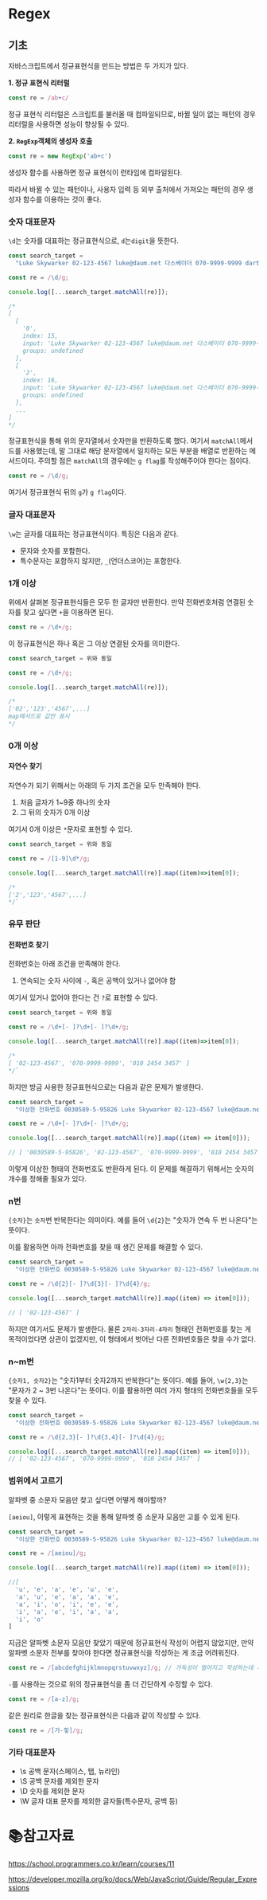 # Regex

## 기초

자바스크립트에서 정규표현식을 만드는 방법은 두 가지가 있다.

**1. 정규 표현식 리터럴**

```js
const re = /ab+c/
```

정규 표현식 리터럴은 스크립트를 불러올 때 컴파일되므로, 바뀔 일이 없는 패턴의 경우 리터럴을 사용하면 성능이 향상될 수 있다.

**2. `RegExp`객체의 생성자 호출**

```js
const re = new RegExp('ab+c')
```

생성자 함수를 사용하면 정규 표현식이 런타임에 컴파일된다.

따라서 바뀔 수 있는 패턴이나, 사용자 입력 등 외부 출처에서 가져오는 패턴의 경우 생성자 함수를 이용하는 것이 좋다.

### 숫자 대표문자

`\d`는 숫자를 대표하는 정규표현식으로, `d`는`digit`을 뜻한다. 

```js
const search_target =
  "Luke Skywarker 02-123-4567 luke@daum.net 다스베이더 070-9999-9999 darth_vader@gmail.com princess leia 010 2454 3457 leia@gmail.com";

const re = /\d/g;

console.log([...search_target.matchAll(re)]);

/* 
[
  [
    '0',
    index: 15,
    input: 'Luke Skywarker 02-123-4567 luke@daum.net 다스베이더 070-9999-9999 darth_vader@gmail.com princess leia 010 2454 3457 leia@gmail.com',
    groups: undefined
  ],
  [
    '2',
    index: 16,
    input: 'Luke Skywarker 02-123-4567 luke@daum.net 다스베이더 070-9999-9999 darth_vader@gmail.com princess leia 010 2454 3457 leia@gmail.com',
    groups: undefined
  ],
  ...
]
*/
```

정규표현식을 통해 위의 문자열에서 숫자만을 반환하도록 했다. 여기서 `matchAll`메서드를 사용했는데, 말 그대로 해당 문자열에서 일치하는 모든 부분을 배열로 반환하는 메서드이다. 주의할 점은 `matchAll`의 경우에는 `g flag`를 작성해주어야 한다는 점이다.

```js
const re = /\d/g;
```

여기서 정규표현식 뒤의 `g`가 `g flag`이다.

### 글자 대표문자

`\w`는 글자를 대표하는 정규표현식이다. 특징은 다음과 같다.

- 문자와 숫자를 포함한다.
- 특수문자는 포함하지 않지만, `_`(언더스코어)는 포함한다.

### 1개 이상

위에서 살펴본 정규표현식들은 모두 한 글자만 반환한다. 만약 전화번호처럼 연결된 숫자를 찾고 싶다면 `+`을 이용하면 된다.

```js
const re = /\d+/g;
```

이 정규표현식은 하나 혹은 그 이상 연결된 숫자를 의미한다. 

```js
const search_target = 위와 동일

const re = /\d+/g;

console.log([...search_target.matchAll(re)]);

/*
['02','123','4567',...]
map메서드로 값만 표시
*/
```

### 0개 이상

#### 자연수 찾기

자연수가 되기 위해서는 아래의 두 가지 조건을 모두 만족해야 한다.

1. 처음 글자가 1~9중 하나의 숫자
2. 그 뒤의 숫자가 0개 이상

여기서 0개 이상은 `*`문자로 표현할 수 있다.

````js
const search_target = 위와 동일

const re = /[1-9]\d*/g;

console.log([...search_target.matchAll(re)].map((item)=>item[0]);

/*
['2','123','4567',...]
*/`
````

### 유무 판단

#### 전화번호 찾기

전화번호는 아래 조건을 만족해야 한다.

1. 연속되는 숫자 사이에 `-`, 혹은 공백이 있거나 없어야 함

여기서 있거나 없어야 한다는 건 `?`로 표현할 수 있다.

```js
const search_target = 위와 동일

const re = /\d+[- ]?\d+[- ]?\d+/g;

console.log([...search_target.matchAll(re)].map((item)=>item[0]);

/*
[ '02-123-4567', '070-9999-9999', '010 2454 3457' ]
*/`
```

하지만 방금 사용한 정규표현식으로는 다음과 같은 문제가 발생한다.

````js
const search_target =
  "이상한 전화번호 0030589-5-95826 Luke Skywarker 02-123-4567 luke@daum.net 다스베이더 070-9999-9999 darth_vader@gmail.com princess leia 010 2454 3457 leia@gmail.com";

const re = /\d+[- ]?\d+[- ]?\d+/g;

console.log([...search_target.matchAll(re)].map((item) => item[0]));

// [ '0030589-5-95826', '02-123-4567', '070-9999-9999', '010 2454 3457' ]
````

이렇게 이상한 형태의 전화번호도 반환하게 된다. 이 문제를 해결하기 위해서는 숫자의 개수를 정해줄 필요가 있다.

### n번

`{숫자}`는 `숫자`번 반복한다는 의미이다. 예를 들어 `\d{2}`는 "숫자가 연속 두 번 나온다"는 뜻이다.

이를 활용하면 아까 전화번호를 찾을 때 생긴 문제를 해결할 수 있다.

```js
const search_target =
  "이상한 전화번호 0030589-5-95826 Luke Skywarker 02-123-4567 luke@daum.net 다스베이더 070-9999-9999 darth_vader@gmail.com princess leia 010 2454 3457 leia@gmail.com";

const re = /\d{2}[- ]?\d{3}[- ]?\d{4}/g;

console.log([...search_target.matchAll(re)].map((item) => item[0]));

// [ '02-123-4567' ]
```

하지만 여기서도 문제가 발생한다. 물론 `2자리-3자리-4자리` 형태인 전화번호를 찾는 게 목적이었다면 상관이 없겠지만, 이 형태에서 벗어난 다른 전화번호들은 찾을 수가 없다.

### n~m번

`{숫자1, 숫자2}`는 "숫자1부터 숫자2까지 반복한다"는 뜻이다. 예를 들어, `\w{2,3}`는 "문자가 2 ~ 3번 나온다"는 뜻이다. 이를 활용하면 여러 가지 형태의 전화번호들을 모두 찾을 수 있다.

```js
const search_target =
  "이상한 전화번호 0030589-5-95826 Luke Skywarker 02-123-4567 luke@daum.net 다스베이더 070-9999-9999 darth_vader@gmail.com princess leia 010 2454 3457 leia@gmail.com";

const re = /\d{2,3}[- ]?\d{3,4}[- ]?\d{4}/g;

console.log([...search_target.matchAll(re)].map((item) => item[0]));
// [ '02-123-4567', '070-9999-9999', '010 2454 3457' ]
```

### 범위에서 고르기

알파벳 중 소문자 모음만 찾고 싶다면 어떻게 해야할까?

`[aeiou]`, 이렇게 표현하는 것을 통해 알파벳 중 소문자 모음만 고를 수 있게 된다.

```js
const search_target =
  "이상한 전화번호 0030589-5-95826 Luke Skywarker 02-123-4567 luke@daum.net 다스베이더 070-9999-9999 darth_vader@gmail.com princess leia 010 2454 3457 leia@gmail.com";

const re = /[aeiou]/g;

console.log([...search_target.matchAll(re)].map((item) => item[0]));

//[
  'u', 'e', 'a', 'e', 'u', 'e',
  'a', 'u', 'e', 'a', 'a', 'e',
  'a', 'i', 'o', 'i', 'e', 'e',
  'i', 'a', 'e', 'i', 'a', 'a',
  'i', 'o'
]
```

지금은 알파벳 소문자 모음만 찾았기 때문에 정규표현식 작성이 어렵지 않았지만, 만약 알파벳 소문자 전부를 찾아야 한다면 정규표현식을 작성하는 게 조금 어려워진다.

```js
const re = /[abcdefghijklmnopqrstuvwxyz]/g; // 가독성이 떨어지고 작성하는데 시간이 오래 걸린다.
```

`-`를 사용하는 것으로 위의 정규표현식을 좀 더 간단하게 수정할 수 있다.

```js
const re = /[a-z]/g;
```

같은 원리로 한글을 찾는 정규표현식은 다음과 같이 작성할 수 있다.

```js
const re = /[가-힣]/g;
```

### 기타 대표문자

- \s 공백 문자(스페이스, 탭, 뉴라인)
- \S 공백 문자를 제외한 문자
- \D 숫자를 제외한 문자
- \W 글자 대표 문자를 제외한 글자들(특수문자, 공백 등)

# :books:참고자료

https://school.programmers.co.kr/learn/courses/11

https://developer.mozilla.org/ko/docs/Web/JavaScript/Guide/Regular_Expressions